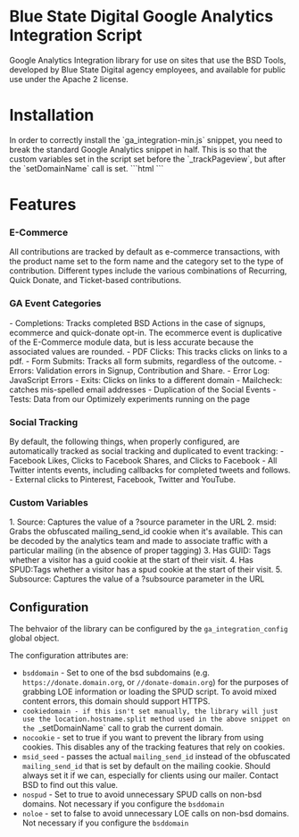 Blue State Digital Google Analytics Integration Script
================================

Google Analytics Integration library for use on sites that use the BSD Tools, developed by Blue State Digital agency employees, and available for public use under the Apache 2 license. 

<h1>Installation</h1>
In order to correctly install the `ga_integration-min.js` snippet, you need to break the standard Google Analytics snippet in half. This is so that the custom variables set in the script set before the `_trackPageview`, but after the `setDomainName` call is set. 
```html
<!-- START Google Analytics -->
<script type="text/javascript">
    var _gaq = _gaq || [];
    _gaq.push(['_setAccount', '<!--place id here-->']);
    _gaq.push(["_setDomainName", location.hostname.split(".").slice(-2).join(".")]);
    _gaq.push(["_setAllowAnchor", true]);
    _gaq.push(['_setAllowLinker', true]);
    _gaq.push(['_setSiteSpeedSampleRate', 20])
</script>
<script src="//s.bsd.net/bsdaction/default/page/-/js/analytics/ga_integration-min.js"></script>
<script>
    _gaq.push(['_trackPageview']);
    (function() {
        var ga = document.createElement('script'); ga.type = 'text/javascript'; ga.async = true;
        ga.src = ('https:' == document.location.protocol ? 'https://ssl' : 'http://www') + '.google-analytics.com/ga.js';
        var s = document.getElementsByTagName('script')[0]; s.parentNode.insertBefore(ga, s);
    })();
</script>
<!-- END Google Analytics -->
```

<h1>Features</h1>

<h3>E-Commerce</h3>
All contributions are tracked by default as e-commerce transactions, with the product name set to the form name and the category set to the type of contribution. Different types include the various combinations of Recurring, Quick Donate, and Ticket-based contributions. 

<h3>GA Event Categories</h3>
- Completions: Tracks completed BSD Actions in the case of signups, ecommerce and quick-donate opt-in. The ecommerce event is duplicative of the E-Commerce module data, but is less accurate because the associated values are rounded.
- PDF Clicks: This tracks clicks on links to a pdf.
- Form Submits: Tracks all form submits, regardless of the outcome.
- Errors: Validation errors in Signup, Contribution and Share.
- Error Log: JavaScript Errors
- Exits: Clicks on links to a different domain
- Mailcheck: catches mis-spelled email addresses
- Duplication of the Social Events
- Tests: Data from our Optimizely experiments running on the page


<h3>Social Tracking</h3>
By default, the following things, when properly configured, are automatically tracked as social tracking and duplicated to event tracking:
- Facebook Likes, Clicks to Facebook Shares, and Clicks to Facebook
- All Twitter intents events, including callbacks for completed tweets and follows. 
- External clicks to Pinterest, Facebook, Twitter and YouTube. 

<h3>Custom Variables</h3>
1. Source: Captures the value of a ?source parameter in the URL
2. msid: Grabs the obfuscated mailing_send_id cookie when it's available. This can be decoded by the analytics team and made to associate traffic with a particular mailing (in the absence of proper tagging)
3. Has GUID: Tags whether a visitor has a guid cookie at the start of their visit. 
4. Has SPUD:Tags whether a visitor has a spud cookie at the start of their visit. 
5. Subsource: Captures the value of a ?subsource parameter in the URL


<h2>Configuration</h2>

The behvaior of the library can be configured by the `ga_integration_config` global object.

The configuration attributes are:

 - `bsddomain` - Set to one of the bsd subdomains (e.g. `https://donate.domain.org`, or `//donate-domain.org`) for the purposes of grabbing LOE information or loading the SPUD script. To avoid mixed content errors, this domain should support HTTPS.
 - `cookiedomain - if this isn't set manually, the library will just use the location.hostname.split method used in the above snippet on the `_setDomainName` call to grab the current domain.
 - `nocookie` - set to true if you want to prevent the library from using cookies. This disables any of the tracking features that rely on cookies. 
 - `msid_seed` - passes the actual `mailing_send_id` instead of the obfuscated `mailing_send_id` that is set by default on the mailing cookie. Should always set it if we can, especially for clients using our mailer. Contact BSD to find out this value. 
 - `nospud` - Set to true to avoid unnecessary SPUD calls on non-bsd domains. Not necessary if you configure the `bsddomain`
 - `noloe` - set to false to avoid unnecessary LOE calls on non-bsd domains. Not necessary if you configure the `bsddomain`
